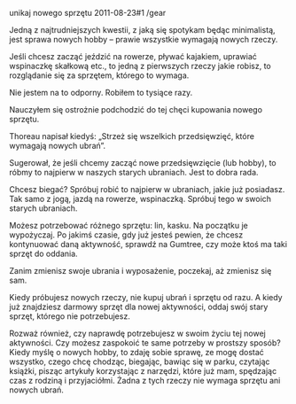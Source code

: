 unikaj nowego sprzętu
2011-08-23#1
/gear

Jedną z najtrudniejszych kwestii, z jaką się spotykam będąc minimalistą, jest sprawa nowych hobby &#8211; prawie wszystkie wymagają nowych rzeczy.

Jeśli chcesz zacząć jeździć na rowerze, pływać kajakiem, uprawiać wspinaczkę skałkową etc., to jedną z pierwszych rzeczy jakie robisz, to rozglądanie się za sprzętem, którego to wymaga.

Nie jestem na to odporny. Robiłem to tysiące razy.

Nauczyłem się ostrożnie podchodzić do tej chęci kupowania nowego sprzętu.

Thoreau napisał kiedyś: &#8222;Strzeż się wszelkich przedsięwzięć, które wymagają nowych ubrań&#8221;.

Sugerował, że jeśli chcemy zacząć nowe przedsięwzięcie (lub hobby), to róbmy to najpierw w naszych starych ubraniach. Jest to dobra rada.

Chcesz biegać? Spróbuj robić to najpierw w ubraniach, jakie już posiadasz. Tak samo z jogą, jazdą na rowerze, wspinaczką. Spróbuj tego w swoich starych ubraniach.

Możesz potrzebować różnego sprzętu: lin, kasku. Na początku je wypożyczaj. Po jakimś czasie, gdy już jesteś pewien, że chcesz kontynuować daną aktywność, sprawdź na Gumtree, czy może ktoś ma taki sprzęt do oddania.

Zanim zmienisz swoje ubrania i wyposażenie, poczekaj, aż zmienisz się sam.

Kiedy próbujesz nowych rzeczy, nie kupuj ubrań i sprzętu od razu. A kiedy już znajdziesz darmowy sprzęt dla nowej aktywności, oddaj swój stary sprzęt, którego nie potrzebujesz.

Rozważ również, czy naprawdę potrzebujesz w swoim życiu tej nowej aktywności. Czy możesz zaspokoić te same potrzeby w prostszy sposób? Kiedy myślę o nowych hobby, to zdaję sobie sprawę, ze mogę dostać wszystko, czego chcę chodząc, biegając, bawiąc się w parku, czytając książki, pisząc artykuły korzystając z narzędzi, które już mam, spędzając czas z rodziną i przyjaciółmi. Żadna z tych rzeczy nie wymaga sprzętu ani nowych ubrań.
